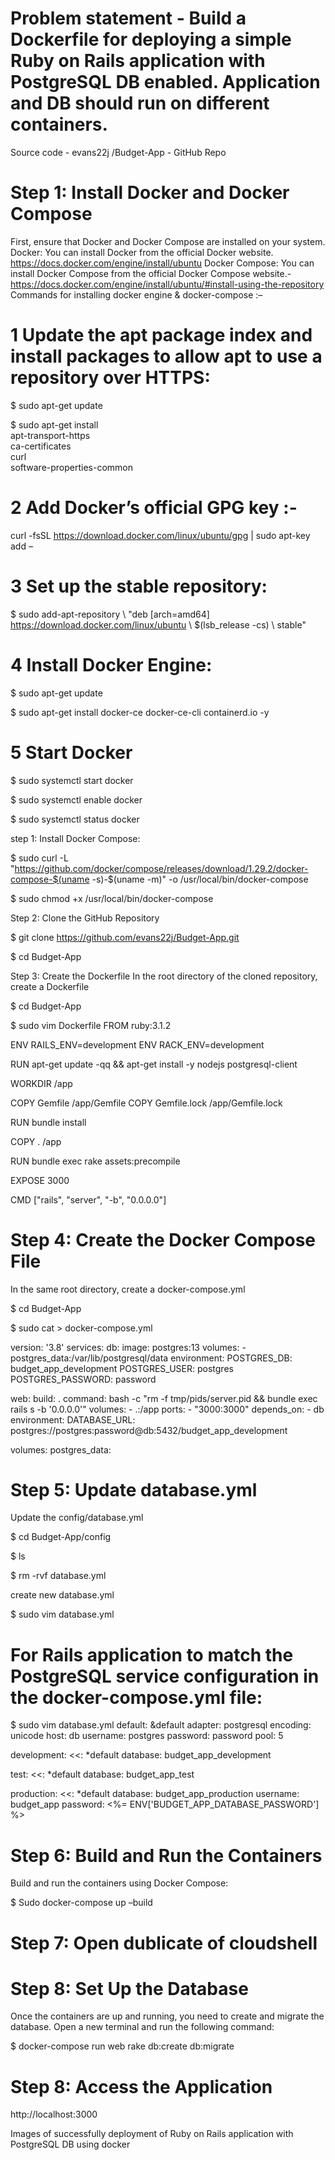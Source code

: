 # Problem statement - Build a Dockerfile for deploying a simple Ruby on Rails application with PostgreSQL DB enabled. Application and DB should run on different containers.

  Source code - evans22j /Budget-App - GitHub Repo

# Step 1: Install Docker and Docker Compose
First, ensure that Docker and Docker Compose are installed on your system.
Docker: You can install Docker from the official Docker website.
https://docs.docker.com/engine/install/ubuntu
Docker Compose: You can install Docker Compose from the official Docker Compose website.-
  https://docs.docker.com/engine/install/ubuntu/#install-using-the-repository
Commands for installing docker engine & docker-compose :–

# 1 Update the apt package index and install packages to allow apt to use a repository over HTTPS:

$ sudo apt-get update

$ sudo apt-get install \
apt-transport-https \
ca-certificates \
curl \
software-properties-common

# 2 Add Docker’s official GPG key :-
curl -fsSL https://download.docker.com/linux/ubuntu/gpg | sudo apt-key add –

# 3 Set up the stable repository:

$ sudo add-apt-repository \ "deb [arch=amd64] https://download.docker.com/linux/ubuntu \ $(lsb_release -cs) \ stable"

# 4 Install Docker Engine:

$ sudo apt-get update

$ sudo apt-get install docker-ce docker-ce-cli containerd.io -y

# 5 Start Docker

$ sudo systemctl start docker

$ sudo systemctl enable docker

$ sudo systemctl status docker

step 1: Install Docker Compose:

$ sudo curl -L "https://github.com/docker/compose/releases/download/1.29.2/docker-compose-$(uname -s)-$(uname -m)" -o /usr/local/bin/docker-compose

$ sudo chmod +x /usr/local/bin/docker-compose

Step 2: Clone the GitHub Repository

$ git clone https://github.com/evans22j/Budget-App.git

$ cd Budget-App

Step 3: Create the Dockerfile
In the root directory of the cloned repository, create a Dockerfile

$ cd Budget-App

$ sudo vim Dockerfile
FROM ruby:3.1.2

ENV RAILS_ENV=development
ENV RACK_ENV=development

RUN apt-get update -qq && apt-get install -y nodejs postgresql-client

WORKDIR /app

COPY Gemfile /app/Gemfile
COPY Gemfile.lock /app/Gemfile.lock

RUN bundle install

COPY . /app

RUN bundle exec rake assets:precompile

EXPOSE 3000

CMD ["rails", "server", "-b", "0.0.0.0"] 

# Step 4: Create the Docker Compose File
In the same root directory, create a docker-compose.yml

$ cd Budget-App

$ sudo cat > docker-compose.yml

version: '3.8'
services:
  db:
    image: postgres:13
    volumes:
      - postgres_data:/var/lib/postgresql/data
    environment:
      POSTGRES_DB: budget_app_development
      POSTGRES_USER: postgres
      POSTGRES_PASSWORD: password

  web:
    build: .
    command: bash -c "rm -f tmp/pids/server.pid && bundle exec rails s -b '0.0.0.0'"
    volumes:
      - .:/app
    ports:
      - "3000:3000"
    depends_on:
      - db
    environment:
      DATABASE_URL: postgres://postgres:password@db:5432/budget_app_development

volumes:
  postgres_data:


# Step 5: Update database.yml
Update the config/database.yml

$ cd Budget-App/config

$ ls

$ rm -rvf database.yml


create new database.yml

$ sudo vim database.yml

# For Rails application to match the PostgreSQL service configuration in the docker-compose.yml file:

$ sudo vim database.yml
default: &default
  adapter: postgresql
  encoding: unicode
  host: db
  username: postgres
  password: password
  pool: 5

development:
  <<: *default
  database: budget_app_development

test:
  <<: *default
  database: budget_app_test

production:
  <<: *default
  database: budget_app_production
  username: budget_app
  password: <%= ENV['BUDGET_APP_DATABASE_PASSWORD'] %>

# Step 6: Build and Run the Containers
Build and run the containers using Docker Compose:

$ Sudo docker-compose up –build

# Step 7: Open dublicate of cloudshell

# Step 8: Set Up the Database
Once the containers are up and running, you need to create and
migrate the database. Open a new terminal and run the following
command:

$ docker-compose run web rake db:create db:migrate

# Step 8: Access the Application

http://localhost:3000

Images of successfully deployment of Ruby on Rails application with
PostgreSQL DB using docker
